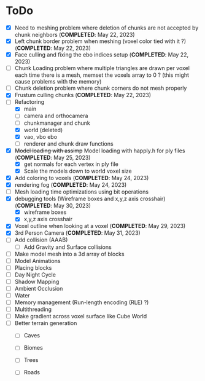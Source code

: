 # ToDo 
- [X] Need to meshing problem where deletion of chunks are not accepted by chunk neighbors (**COMPLETED**: May 22, 2023)
- [X] Left chunk border problem when meshing (voxel color tied with it ?) (**COMPLETED**: May 22, 2023)
- [X] Face culling and fixing the ebo indices setup (**COMPLETED**: May 22, 2023)
- [ ] Chunk Loading problem where multiple triangles are drawn per voxel each time there is a mesh, memset the voxels array to 0 ? (this might cause problems with the memory) 
- [ ] Chunk deletion problem where chunk corners do not mesh properly 
- [X] Frustum culling chunks (**COMPLETED**: May 22, 2023)
- [ ] Refactoring 
  - [X] main
  - [ ] camera and orthocamera 
  - [ ] chunkmanager and chunk
  - [X] world (deleted) 
  - [X] vao, vbo ebo
  - [ ] renderer and chunk draw functions 
- [X] ~~Model loading with assimp~~ Model loading with happly.h for ply files  (**COMPLETED**: May 25, 2023)
  - [X] get normals for each vertex in ply file  
  - [X] Scale the models down to world voxel size   

- [X] Add coloring to voxels (**COMPLETED**: May 24, 2023) 
- [X] rendering fog (**COMPLETED**: May 24, 2023) 
- [ ] Mesh loading time optimizations using bit operations 
- [X] debugging tools (Wireframe boxes and x,y,z axis crosshair) (**COMPLETED**: May 30, 2023) 
  - [X] wireframe boxes 
  - [X] x,y,z axis crosshair 
- [X] Voxel outline when looking at a voxel (**COMPLETED**: May 29, 2023)
- [X] 3rd Person Camera (**COMPLETED**: May 31, 2023) 
- [ ] Add collision (AAAB)
  - [ ] Add Gravity and Surface collisions 
- [ ] Make model mesh into a 3d array of blocks   
- [ ] Model Animations  
- [ ] Placing blocks 
- [ ] Day Night Cycle 
- [ ] Shadow Mapping 
- [ ] Ambient Occlusion
- [ ] Water 
- [ ] Memory management (Run-length encoding (RLE) ?) 
- [ ] Multithreading
- [ ] Make gradient across voxel surface like Cube World
- [ ] Better terrain generation 
  - [ ] Caves
  - [ ] Biomes
  - [ ] Trees
  - [ ] Roads 
   






